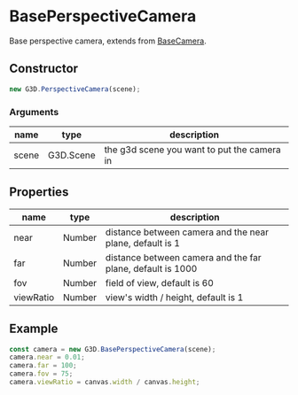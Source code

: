 # BasePerspectiveCamera

Base perspective camera, extends from [BaseCamera](./BaseCamera).

## Constructor

```javascript
new G3D.PerspectiveCamera(scene);
```

### Arguments

| name  | type      | description                                 |
| ----- | --------- | ------------------------------------------- |
| scene | G3D.Scene | the g3d scene you want to put the camera in |

## Properties

| name      | type   | description                                                |
| --------- | ------ | ---------------------------------------------------------- |
| near      | Number | distance between camera and the near plane, default is 1   |
| far       | Number | distance between camera and the far plane, default is 1000 |
| fov       | Number | field of view, default is 60                               |
| viewRatio | Number | view's width / height, default is 1                        |

## Example

```javascript
const camera = new G3D.BasePerspectiveCamera(scene);
camera.near = 0.01;
camera.far = 100;
camera.fov = 75;
camera.viewRatio = canvas.width / canvas.height;
```